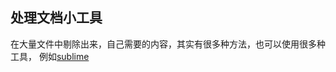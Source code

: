 ## 处理文档小工具
在大量文件中剔除出来，自己需要的内容，其实有很多种方法，也可以使用很多种工具，
例如[sublime](https://www.cnblogs.com/duhuo/p/7008670.html)
